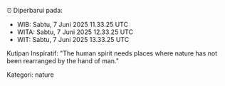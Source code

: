 ⏰ Diperbarui pada:
- WIB: Sabtu, 7 Juni 2025 11.33.25 UTC
- WITA: Sabtu, 7 Juni 2025 12.33.25 UTC
- WIT: Sabtu, 7 Juni 2025 13.33.25 UTC

Kutipan Inspiratif:
"The human spirit needs places where nature has not been rearranged by the hand of man."


Kategori: nature

